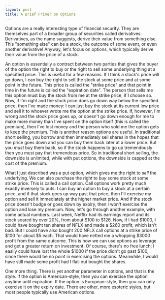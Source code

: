 ```yaml
---
layout: post
title: A Brief Primer on Options
---
```


Options are a really interesting type of financial security. They are themselves part of a broader group of securities
called derivatives. Derivatives, as the name suggests, derive their value from something else. This "something else" can
be a stock, the outcome of some event, or even another derivative! Anyway, let's focus on options, which typically derive
their value from the price of a stock.

An option is essentially a contract between two parties that gives the buyer of the option the right to buy or the right
to sell some underlying thing at a specified price. This is useful for a few reasons. If I think a stock's price will go
down, I can buy the right to sell the stock at some price and at some point in the future. This price is called the "strike
price" and that point in time in the future is called the "expiration date". The person that sells me this option must buy
the stock from me at the strike price, if I choose so. Now, if I'm right and the stock price does go down way below the
specified price, then I've made money: I can just buy the stock at its current low price and sell it to whoever wrote me
the option at the strike price. If, however, I'm wrong and the stock price goes up, or doesn't go down enough for me to
make more money than I've spent on the option itself (this is called the premium), then I've lost money and the person
who sold me the option gets to keep the premium. This is another reason options are useful. In traditional short selling,
you borrow and then immediately sell shares in the hopes that the price goes down and you can buy them back later at a
lower price. But you *must* buy them back, so if the stock happens to go up tremendously then you must pay that tremendous
price. So in traditional short selling, the downside is unlimited, while with put options, the downside is capped at the
cost of the premium.

What I just described was a put option, which gives me the right to *sell* the underlying. We can also purchase the right
to *buy* some stock at some strike price. This is called a call option. Call options work pretty much exactly inversely to
puts: I can buy an option to buy a stock at a certain price, and if that stock goes up way past that price, then I'll exercise
my option and sell it immediately at the higher market price. And if the stock price doesn't budge or goes down by expiry,
then I won't exercise the option and lose my premium. Now, let's go through another example, with some actual numbers. Last
week, Netflix had its earnings report and its stock soared by over 20%, from about $100 to $126. Now, if I had $1000, I could
have bought ten shares of NFLX and made a $260 profit, which isn't bad. But I could have also bought 200 NFLX call options at
a strike price of $100 for about $5 each. That would have netted me a whopping $3000 profit from the same outcome. This is how
we can use options as leverage and get a greater return on investment. Of course, there's no free lunch: I easily could have
lost the whole $1000 if the price didn't go past $100, since there would be no point in exercising the options. Meanwhile, I
would have still made some profit had I flat-out bought the shares.

One more thing. There is yet another parameter in options, and that is the style. If the option is American-style, then you
can exercise the option anytime until expiration. If the option is European-style, then you can only exercise it on the expiry
date. There are other, more esoteric styles, but most people typically use American options.
